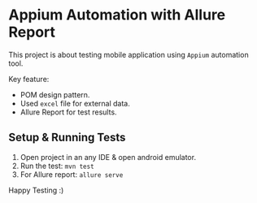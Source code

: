 # Appium Automation with Allure Report

This project is about testing mobile application using `Appium` automation tool.

Key feature:
- POM design pattern.
- Used `excel` file for external data.
- Allure Report for test results.


## Setup & Running Tests

1. Open project in an any IDE & open android emulator.
2. Run the test:
   ```mvn test```
3. For Allure report:
   ```allure serve```

Happy Testing :)

